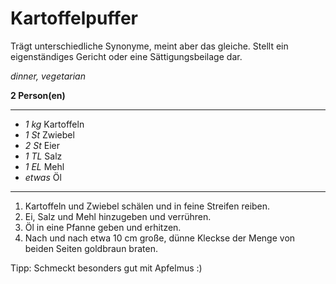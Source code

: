 # Kartoffelpuffer

Trägt unterschiedliche Synonyme, meint aber das gleiche. Stellt ein eigenständiges Gericht oder eine Sättigungsbeilage dar.

*dinner, vegetarian*

**2 Person(en)**

---

- *1 kg* Kartoffeln
- *1 St* Zwiebel
- *2 St* Eier
- *1 TL* Salz
- *1 EL* Mehl
- *etwas* Öl

---

1. Kartoffeln und Zwiebel schälen und in feine Streifen reiben.
2. Ei, Salz und Mehl hinzugeben und verrühren.
3. Öl in eine Pfanne geben und erhitzen.
4. Nach und nach etwa 10 cm große, dünne Kleckse der Menge von beiden Seiten goldbraun braten.

Tipp: Schmeckt besonders gut mit Apfelmus :)
